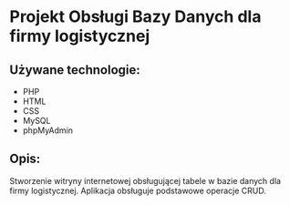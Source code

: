 # Projekt Obsługi Bazy Danych dla firmy logistycznej
## Używane technologie:
* PHP
* HTML
* CSS
* MySQL
* phpMyAdmin
## Opis:
Stworzenie witryny internetowej obsługującej tabele w bazie danych dla firmy logistycznej. Aplikacja obsługuje podstawowe operacje CRUD.
